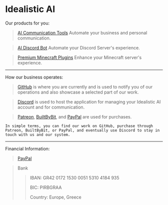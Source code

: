 # Idealistic AI
Our products for you:
> [AI Communication Tools](https://github.com/IdealisticAI/Communication-Tools/blob/main/README.md) Automate your business and personal communication.

> [AI Discord Bot](https://github.com/IdealisticAI/Discord-Bot/blob/main/README.md) Automate your Discord Server's experience.

> [Premium Minecraft Plugins](https://builtbybit.com/creators/63108/) Enhance your Minecraft server's experience.
---
How our business operates:
> [GitHub](https://www.idealistic.ai/github) is where you are currently and is used to notify you of our operations and also showcase a selected part of our work.

> [Discord](https://www.idealistic.ai/discord) is used to host the application for managing your Idealistic AI account and for communication.

> [Patreon](https://www.idealistic.ai/patreon), [BuiltByBit](https://builtbybit.com/creators/63108/), and [PayPal](https://www.idealistic.ai/paypal) are used for purchases.

```In simple terms, you can find our work on GitHub, purchase through Patreon, BuiltByBit, or PayPal, and eventually use Discord to stay in touch with us and our system.```

---
Financial Information:
> [PayPal](https://www.idealistic.ai/paypal)

> Bank
> > IBAN: GR42 0172 1530 0051 5310 4184 935
> > 
> > BIC: PIRBGRAA
> >
> > Country: Europe, Greece
